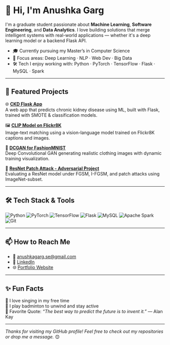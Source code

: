 # 👋 Hi, I'm Anushka Garg

I'm a graduate student passionate about **Machine Learning**, **Software Engineering**, and **Data Analytics**. I love building solutions that merge intelligent systems with real-world applications — whether it's a deep learning model or a backend Flask API.

- 🎓 Currently pursuing my Master’s in Computer Science
- 🧠 Focus areas: Deep Learning · NLP · Web Dev · Big Data
- 🛠 Tech I enjoy working with: Python · PyTorch · TensorFlow · Flask · MySQL · Spark

---

## 🚀 Featured Projects

🌐 [**CKD Flask App**](https://github.com/anushkagarg-30/CKD-Flask-App)  
A web app that predicts chronic kidney disease using ML, built with Flask, trained with SMOTE & classification models.

🖼️ [**CLIP Model on Flickr8K**](https://github.com/anushkagarg-30/CLIP-Flickr8K)  
Image-text matching using a vision-language model trained on Flickr8K captions and images.

🧵 [**DCGAN for FashionMNIST**](https://github.com/anushkagarg-30/DCGAN-FashionMNIST)  
Deep Convolutional GAN generating realistic clothing images with dynamic training visualization.

🧠 [**ResNet Patch Attack - Adversarial Project**](https://github.com/anushkagarg-30/Adversarial-Patch-Attack)  
Evaluating a ResNet model under FGSM, I-FGSM, and patch attacks using ImageNet-subset.

---

## 🛠️ Tech Stack & Tools

![Python](https://img.shields.io/badge/Python-3776AB?style=for-the-badge&logo=python&logoColor=white)
![PyTorch](https://img.shields.io/badge/PyTorch-EE4C2C?style=for-the-badge&logo=pytorch&logoColor=white)
![TensorFlow](https://img.shields.io/badge/TensorFlow-FF6F00?style=for-the-badge&logo=tensorflow&logoColor=white)
![Flask](https://img.shields.io/badge/Flask-000000?style=for-the-badge&logo=flask&logoColor=white)
![MySQL](https://img.shields.io/badge/MySQL-4479A1?style=for-the-badge&logo=mysql&logoColor=white)
![Apache Spark](https://img.shields.io/badge/Apache%20Spark-E25A1C?style=for-the-badge&logo=apachespark&logoColor=white)
![Git](https://img.shields.io/badge/Git-F05032?style=for-the-badge&logo=git&logoColor=white)

---

## 📫 How to Reach Me

- 📧 anushkagarg.se@gmail.com  
- 💼 [LinkedIn](https://www.linkedin.com/in/anushka-garg-764783254/)  
- 🌐 [Portfolio Website](https://anushkagargportfolio.netlify.app/#/home) 

---

## ✨ Fun Facts

🎤 I love singing in my free time  
🏸 I play badminton to unwind and stay active  
💬 Favorite Quote: *“The best way to predict the future is to invent it.”* — Alan Kay

---

_Thanks for visiting my GitHub profile! Feel free to check out my repositories or drop me a message._ 😊
